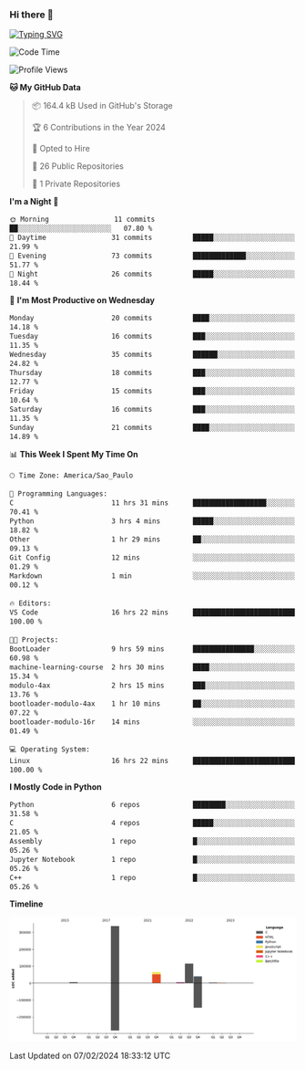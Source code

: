 ### Hi there 👋

<a href="https://git.io/typing-svg"><img src="https://readme-typing-svg.herokuapp.com?font=Fira+Code&duration=2000&pause=100&center=true&vCenter=true&multiline=true&width=720&height=175&lines=Gui's+are+a+lie%2C+they+are+just+front-ends+to+the+shell.;Through+the+shell%2C+I+gain+sudo.;Through+sudo%2C+I+gain+power.;Through+power%2C+I+gain+root.;Through+root%2C+my+chains+are+broken.;uid%3D0+shall+free+me...." alt="Typing SVG" /></a>


<!--START_SECTION:waka-->
![Code Time](http://img.shields.io/badge/Code%20Time-784%20hrs%2032%20mins-blue)

![Profile Views](http://img.shields.io/badge/Profile%20Views-0-blue)

**🐱 My GitHub Data** 

> 📦 164.4 kB Used in GitHub's Storage 
 > 
> 🏆 6 Contributions in the Year 2024
 > 
> 💼 Opted to Hire
 > 
> 📜 26 Public Repositories 
 > 
> 🔑 1 Private Repositories 
 > 
**I'm a Night 🦉** 

```text
🌞 Morning                11 commits          ██░░░░░░░░░░░░░░░░░░░░░░░   07.80 % 
🌆 Daytime                31 commits          █████░░░░░░░░░░░░░░░░░░░░   21.99 % 
🌃 Evening                73 commits          █████████████░░░░░░░░░░░░   51.77 % 
🌙 Night                  26 commits          █████░░░░░░░░░░░░░░░░░░░░   18.44 % 
```
📅 **I'm Most Productive on Wednesday** 

```text
Monday                   20 commits          ████░░░░░░░░░░░░░░░░░░░░░   14.18 % 
Tuesday                  16 commits          ███░░░░░░░░░░░░░░░░░░░░░░   11.35 % 
Wednesday                35 commits          ██████░░░░░░░░░░░░░░░░░░░   24.82 % 
Thursday                 18 commits          ███░░░░░░░░░░░░░░░░░░░░░░   12.77 % 
Friday                   15 commits          ███░░░░░░░░░░░░░░░░░░░░░░   10.64 % 
Saturday                 16 commits          ███░░░░░░░░░░░░░░░░░░░░░░   11.35 % 
Sunday                   21 commits          ████░░░░░░░░░░░░░░░░░░░░░   14.89 % 
```


📊 **This Week I Spent My Time On** 

```text
🕑︎ Time Zone: America/Sao_Paulo

💬 Programming Languages: 
C                        11 hrs 31 mins      ██████████████████░░░░░░░   70.41 % 
Python                   3 hrs 4 mins        █████░░░░░░░░░░░░░░░░░░░░   18.82 % 
Other                    1 hr 29 mins        ██░░░░░░░░░░░░░░░░░░░░░░░   09.13 % 
Git Config               12 mins             ░░░░░░░░░░░░░░░░░░░░░░░░░   01.29 % 
Markdown                 1 min               ░░░░░░░░░░░░░░░░░░░░░░░░░   00.12 % 

🔥 Editors: 
VS Code                  16 hrs 22 mins      █████████████████████████   100.00 % 

🐱‍💻 Projects: 
BootLoader               9 hrs 59 mins       ███████████████░░░░░░░░░░   60.98 % 
machine-learning-course  2 hrs 30 mins       ████░░░░░░░░░░░░░░░░░░░░░   15.34 % 
modulo-4ax               2 hrs 15 mins       ███░░░░░░░░░░░░░░░░░░░░░░   13.76 % 
bootloader-modulo-4ax    1 hr 10 mins        ██░░░░░░░░░░░░░░░░░░░░░░░   07.22 % 
bootloader-modulo-16r    14 mins             ░░░░░░░░░░░░░░░░░░░░░░░░░   01.49 % 

💻 Operating System: 
Linux                    16 hrs 22 mins      █████████████████████████   100.00 % 
```

**I Mostly Code in Python** 

```text
Python                   6 repos             ████████░░░░░░░░░░░░░░░░░   31.58 % 
C                        4 repos             █████░░░░░░░░░░░░░░░░░░░░   21.05 % 
Assembly                 1 repo              █░░░░░░░░░░░░░░░░░░░░░░░░   05.26 % 
Jupyter Notebook         1 repo              █░░░░░░░░░░░░░░░░░░░░░░░░   05.26 % 
C++                      1 repo              █░░░░░░░░░░░░░░░░░░░░░░░░   05.26 % 
```



**Timeline**

![Lines of Code chart](https://raw.githubusercontent.com/Gedankenn/Gedankenn/main/assets/bar_graph.png)


 Last Updated on 07/02/2024 18:33:12 UTC
<!--END_SECTION:waka-->
